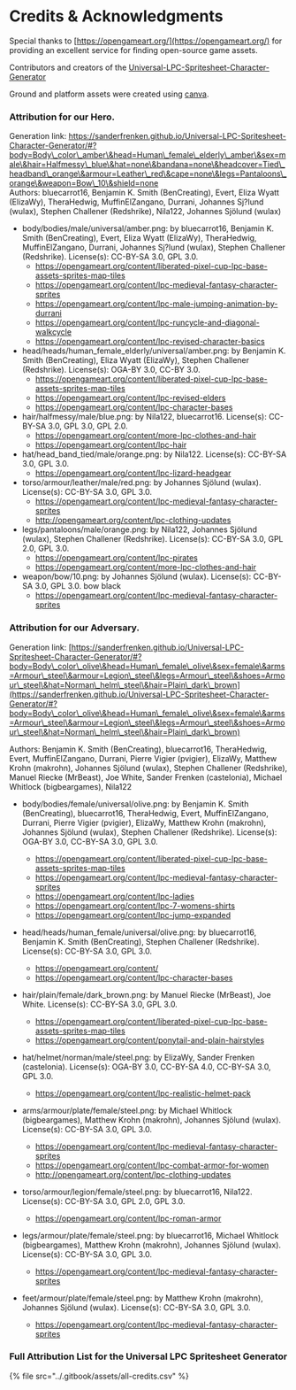 # Credits & Acknowledgments

Special thanks to [https://opengameart.org/](https://opengameart.org/) for providing an excellent service for finding open-source game assets.

Contributors and creators of the [Universal-LPC-Spritesheet-Character-Generator](https://sanderfrenken.github.io/Universal-LPC-Spritesheet-Character-Generator)

Ground and platform assets were created using [canva](https://www.canva.com/).&#x20;

### Attribution for our Hero.

Generation link: [https://sanderfrenken.github.io/Universal-LPC-Spritesheet-Character-Generator/#?body=Body\_color\_amber\&head=Human\_female\_elderly\_amber\&sex=male\&hair=Halfmessy\_blue\&hat=none\&bandana=none\&headcover=Tied\_headband\_orange\&armour=Leather\_red\&cape=none\&legs=Pantaloons\_orange\&weapon=Bow\_10\&shield=none\
](https://sanderfrenken.github.io/Universal-LPC-Spritesheet-Character-Generator/#?body=Body\_color\_amber\&head=Human\_female\_elderly\_amber\&sex=male\&hair=Halfmessy\_blue\&hat=none\&bandana=none\&headcover=Tied\_headband\_orange\&armour=Leather\_red\&cape=none\&legs=Pantaloons\_orange\&weapon=Bow\_10\&shield=none)Authors: bluecarrot16, Benjamin K. Smith (BenCreating), Evert, Eliza Wyatt (ElizaWy), TheraHedwig, MuffinElZangano, Durrani, Johannes Sj?lund (wulax), Stephen Challener (Redshrike), Nila122, Johannes Sjölund (wulax)

* body/bodies/male/universal/amber.png: by bluecarrot16, Benjamin K. Smith (BenCreating), Evert, Eliza Wyatt (ElizaWy), TheraHedwig, MuffinElZangano, Durrani, Johannes Sj?lund (wulax), Stephen Challener (Redshrike). License(s): CC-BY-SA 3.0, GPL 3.0.
  * https://opengameart.org/content/liberated-pixel-cup-lpc-base-assets-sprites-map-tiles
  * https://opengameart.org/content/lpc-medieval-fantasy-character-sprites
  * https://opengameart.org/content/lpc-male-jumping-animation-by-durrani
  * https://opengameart.org/content/lpc-runcycle-and-diagonal-walkcycle
  * https://opengameart.org/content/lpc-revised-character-basics
* head/heads/human\_female\_elderly/universal/amber.png: by Benjamin K. Smith (BenCreating), Eliza Wyatt (ElizaWy), Stephen Challener (Redshrike). License(s): OGA-BY 3.0, CC-BY 3.0.
  * https://opengameart.org/content/liberated-pixel-cup-lpc-base-assets-sprites-map-tiles
  * https://opengameart.org/content/lpc-revised-elders
  * https://opengameart.org/content/lpc-character-bases
* hair/halfmessy/male/blue.png: by Nila122, bluecarrot16. License(s): CC-BY-SA 3.0, GPL 3.0, GPL 2.0.
  * https://opengameart.org/content/more-lpc-clothes-and-hair
  * https://opengameart.org/content/lpc-hair
* hat/head\_band\_tied/male/orange.png: by Nila122. License(s): CC-BY-SA 3.0, GPL 3.0.
  * https://opengameart.org/content/lpc-lizard-headgear
* torso/armour/leather/male/red.png: by Johannes Sjölund (wulax). License(s): CC-BY-SA 3.0, GPL 3.0.
  * https://opengameart.org/content/lpc-medieval-fantasy-character-sprites
  * http://opengameart.org/content/lpc-clothing-updates
* legs/pantaloons/male/orange.png: by Nila122, Johannes Sjölund (wulax), Stephen Challener (Redshrike). License(s): CC-BY-SA 3.0, GPL 2.0, GPL 3.0.
  * https://opengameart.org/content/lpc-pirates
  * https://opengameart.org/content/more-lpc-clothes-and-hair
* weapon/bow/10.png: by Johannes Sjölund (wulax). License(s): CC-BY-SA 3.0, GPL 3.0. bow black
  * https://opengameart.org/content/lpc-medieval-fantasy-character-sprites

### Attribution for our Adversary.

Generation link: [https://sanderfrenken.github.io/Universal-LPC-Spritesheet-Character-Generator/#?body=Body\_color\_olive\&head=Human\_female\_olive\&sex=female\&arms=Armour\_steel\&armour=Legion\_steel\&legs=Armour\_steel\&shoes=Armour\_steel\&hat=Norman\_helm\_steel\&hair=Plain\_dark\_brown](https://sanderfrenken.github.io/Universal-LPC-Spritesheet-Character-Generator/#?body=Body\_color\_olive\&head=Human\_female\_olive\&sex=female\&arms=Armour\_steel\&armour=Legion\_steel\&legs=Armour\_steel\&shoes=Armour\_steel\&hat=Norman\_helm\_steel\&hair=Plain\_dark\_brown)

Authors: Benjamin K. Smith (BenCreating), bluecarrot16, TheraHedwig, Evert, MuffinElZangano, Durrani, Pierre Vigier (pvigier), ElizaWy, Matthew Krohn (makrohn), Johannes Sjölund (wulax), Stephen Challener (Redshrike), Manuel Riecke (MrBeast), Joe White, Sander Frenken (castelonia), Michael Whitlock (bigbeargames), Nila122

* body/bodies/female/universal/olive.png: by Benjamin K. Smith (BenCreating), bluecarrot16, TheraHedwig, Evert, MuffinElZangano, Durrani, Pierre Vigier (pvigier), ElizaWy, Matthew Krohn (makrohn), Johannes Sjölund (wulax), Stephen Challener (Redshrike). License(s): OGA-BY 3.0, CC-BY-SA 3.0, GPL 3.0.
  * https://opengameart.org/content/liberated-pixel-cup-lpc-base-assets-sprites-map-tiles
  * https://opengameart.org/content/lpc-medieval-fantasy-character-sprites
  * https://opengameart.org/content/lpc-ladies
  * https://opengameart.org/content/lpc-7-womens-shirts
  * https://opengameart.org/content/lpc-jump-expanded
* head/heads/human\_female/universal/olive.png: by bluecarrot16, Benjamin K. Smith (BenCreating), Stephen Challener (Redshrike). License(s): CC-BY-SA 3.0, GPL 3.0.
  * https://opengameart.org/content/
  * https://opengameart.org/content/lpc-character-bases
* hair/plain/female/dark\_brown.png: by Manuel Riecke (MrBeast), Joe White. License(s): CC-BY-SA 3.0, GPL 3.0.
  * https://opengameart.org/content/liberated-pixel-cup-lpc-base-assets-sprites-map-tiles
  * https://opengameart.org/content/ponytail-and-plain-hairstyles
* hat/helmet/norman/male/steel.png: by ElizaWy, Sander Frenken (castelonia). License(s): OGA-BY 3.0, CC-BY-SA 4.0, CC-BY-SA 3.0, GPL 3.0.
  * https://opengameart.org/content/lpc-realistic-helmet-pack
* arms/armour/plate/female/steel.png: by Michael Whitlock (bigbeargames), Matthew Krohn (makrohn), Johannes Sjölund (wulax). License(s): CC-BY-SA 3.0, GPL 3.0.
  * https://opengameart.org/content/lpc-medieval-fantasy-character-sprites
  * https://opengameart.org/content/lpc-combat-armor-for-women
  * http://opengameart.org/content/lpc-clothing-updates
* torso/armour/legion/female/steel.png: by bluecarrot16, Nila122. License(s): CC-BY-SA 3.0, GPL 2.0, GPL 3.0.
  * https://opengameart.org/content/lpc-roman-armor
* legs/armour/plate/female/steel.png: by bluecarrot16, Michael Whitlock (bigbeargames), Matthew Krohn (makrohn), Johannes Sjölund (wulax). License(s): CC-BY-SA 3.0, GPL 3.0.
  * https://opengameart.org/content/lpc-medieval-fantasy-character-sprites
*   feet/armour/plate/female/steel.png: by Matthew Krohn (makrohn), Johannes Sjölund (wulax). License(s): CC-BY-SA 3.0, GPL 3.0.

    * https://opengameart.org/content/lpc-medieval-fantasy-character-sprites



### Full Attribution List for the Universal LPC Spritesheet Generator

{% file src="../.gitbook/assets/all-credits.csv" %}
